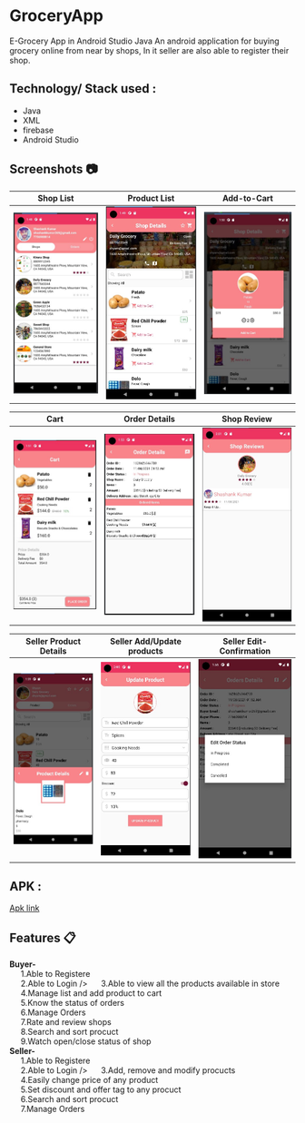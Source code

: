 # GroceryApp
E-Grocery App in Android Studio Java
An android application for buying grocery online from near by shops, In it seller are also able to register their shop.<br />
## Technology/ Stack used :
- Java 
- XML
- firebase
- Android Studio

## Screenshots :camera:

|                        Shop List                     |                        Product List                   |                       Add-to-Cart                     |
| :--------------------------------------------------: | :---------------------------------------------------: | :---------------------------------------------------: |
|        <img src="Screenshots/3.slist.jpg">           |           <img src="Screenshots/4.plist.jpg">         |          <img src="Screenshots/5.addcart.jpg">        |

|                         Cart                         |                        Order Details                  |                      Shop Review                      |
| :--------------------------------------------------: | :---------------------------------------------------: | :---------------------------------------------------: |
|         <img src="Screenshots/6.cart.jpg">           |        <img src="Screenshots/7.odetails.jpg">         |         <img src="Screenshots/9.reviews.jpg">         |

|                   Seller Product Details             |                Seller Add/Update products             |            Seller Edit-Confirmation                   |
| :--------------------------------------------------: | :---------------------------------------------------: | :---------------------------------------------------: |
|        <img src="Screenshots/12.pdetails.jpg">       |         <img src="Screenshots/13.add.jpg">            |   <img src="Screenshots/14.seller_Edit_order.jpg">    |

## APK :
[Apk link](https://drive.google.com/file/d/1l18Rs5QVvqe2qALZIIO-ACY7EGph_7_C/view?usp=sharing)

## Features :clipboard:
**Buyer-** <br/>
&nbsp;&nbsp;&nbsp;&nbsp;&nbsp;1.Able to Registere<br />
&nbsp;&nbsp;&nbsp;&nbsp;&nbsp;2.Able to Login />
&nbsp;&nbsp;&nbsp;&nbsp;&nbsp;3.Able to view all the products available in store<br />
&nbsp;&nbsp;&nbsp;&nbsp;&nbsp;4.Manage list and add product to cart<br />
&nbsp;&nbsp;&nbsp;&nbsp;&nbsp;5.Know the status of orders<br />
&nbsp;&nbsp;&nbsp;&nbsp;&nbsp;6.Manage Orders<br />
&nbsp;&nbsp;&nbsp;&nbsp;&nbsp;7.Rate and review shops<br />
&nbsp;&nbsp;&nbsp;&nbsp;&nbsp;8.Search and sort procuct<br />
&nbsp;&nbsp;&nbsp;&nbsp;&nbsp;9.Watch open/close status of shop<br />
**Seller-** <br/>
&nbsp;&nbsp;&nbsp;&nbsp;&nbsp;1.Able to Registere<br />
&nbsp;&nbsp;&nbsp;&nbsp;&nbsp;2.Able to Login />
&nbsp;&nbsp;&nbsp;&nbsp;&nbsp;3.Add, remove and modify procucts<br />
&nbsp;&nbsp;&nbsp;&nbsp;&nbsp;4.Easily change price of any product<br />
&nbsp;&nbsp;&nbsp;&nbsp;&nbsp;5.Set discount and offer tag to any procuct<br />
&nbsp;&nbsp;&nbsp;&nbsp;&nbsp;6.Search and sort procuct<br />
&nbsp;&nbsp;&nbsp;&nbsp;&nbsp;7.Manage Orders<br />
